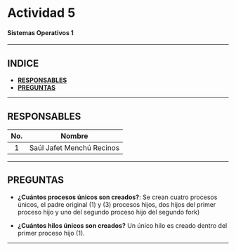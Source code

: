 
# **Actividad 5**
#### **Sistemas Operativos 1**
___

## **INDICE**
  - [**RESPONSABLES**](#responsables)
  - [**PREGUNTAS**](#preguntas)
  
___
## **RESPONSABLES**

|No.| Nombre |
|:-:| ------ | 
|1| Saúl Jafet Menchú Recinos |

___
## **PREGUNTAS**

- **¿Cuántos procesos únicos son creados?**: 
Se crean cuatro procesos únicos, el padre original (1) y (3) procesos hijos, dos hijos del primer proceso hijo y uno del segundo proceso hijo del segundo fork)

- **¿Cuántos hilos únicos son creados?**
Un único hilo es creado dentro del primer proceso hijo (1).
___
